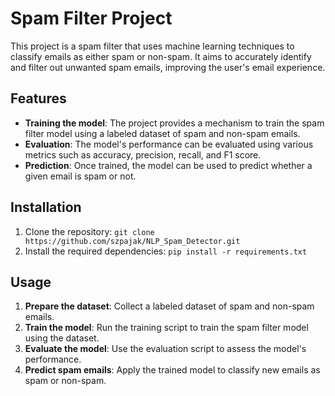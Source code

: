 # Spam Filter Project

This project is a spam filter that uses machine learning techniques to classify emails as either spam or non-spam. It aims to accurately identify and filter out unwanted spam emails, improving the user's email experience.

## Features

- **Training the model**: The project provides a mechanism to train the spam filter model using a labeled dataset of spam and non-spam emails.
- **Evaluation**: The model's performance can be evaluated using various metrics such as accuracy, precision, recall, and F1 score.
- **Prediction**: Once trained, the model can be used to predict whether a given email is spam or not.

## Installation

1. Clone the repository: `git clone https://github.com/szpajak/NLP_Spam_Detector.git`
2. Install the required dependencies: `pip install -r requirements.txt`

## Usage

1. **Prepare the dataset**: Collect a labeled dataset of spam and non-spam emails.
2. **Train the model**: Run the training script to train the spam filter model using the dataset.
3. **Evaluate the model**: Use the evaluation script to assess the model's performance.
4. **Predict spam emails**: Apply the trained model to classify new emails as spam or non-spam.
